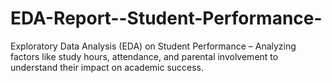 # EDA-Report--Student-Performance-
Exploratory Data Analysis (EDA) on Student Performance – Analyzing factors like study hours, attendance, and parental involvement to understand their impact on academic success.
